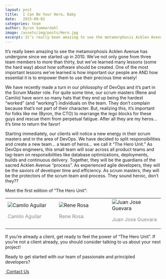```yaml
---
layout: post
title:  I Can Be Your Hero, Baby
date:   2015-09-02
categories: team
author: Byron Sommardahl
image: /assets/img/posts/Hero.jpg
excerpt: It’s really been amazing to see the metamorphosis Acklen Avenue has undergone since we started up in 2010. We’ve not only gone from three team members to more than thirty, but we’ve learned many lessons (some the hard way) about how software should be created...
---
```

It’s really been amazing to see the metamorphosis Acklen Avenue has undergone since we started up in 2010. We’ve not only gone from three team members to more than thirty, but we’ve learned many lessons (some the hard way) about how software should be created. One of the most important lessons we’ve learned is how important our people are AND how essential it is to empower them to use their precious time wisely! 

We have recently made a turn in our philosophy of DevOps and it’s part in the Scrum Master role. For quite some time, our scrum masters (Rene and Camilo) have worn so many hats that they end up being the hardest “worked” (and “working”) individuals on the team. They don’t complain because that’s not part of their character. But, realizing this, it’s important for folks like me (Byron, the CTO) to rearrange the lego blocks for these guys and rescue them from perpetual fatigue. After all they are my heros… it’s time to return the favor!

Starting immediately, our clients will notice a new energy in their scrum masters and in the area of DevOps. We have decided to split responsibilities and create a new team… a team of heros… we call it “The Hero Unit.” As DevOps engineers, this small team will soar across all product teams and tag-team on responsibilities like database optimizations, deployments, builds and continuous delivery. Together, they will be the guardians of the sacred Acklen Avenue “process”. As experienced agile developers, they will be the saviors of developer time and efficiency. As scrum masters, they will be the protectors of the scrum team and process. They sound heroic, don’t they??

Meet the first edition of “The Hero Unit”:

<table style="width: 100%"><tr>

<td style="width: 33%"><img alt="Camilo Aguilar" class="img-responsive" src="http://www.gravatar.com/avatar/fe02f5e1189877812267fd2f51864c76?s=250"><p style="color: #888888;">Camilo Aguilar</p></td>

<td style="width: 34%"><img alt="Rene Rosa" class="img-responsive" src="http://www.gravatar.com/avatar/cbc8f94987191792a1f9b6f6cf218421?s=250"/><p style="color: #888888;">Rene Rosa</p></td>

<td style="width: 33%">
	<img alt="Juan Jose Guevara" class="img-responsive" src="http://www.gravatar.com/avatar/6e99e51d60bf212ecbfb79d767bd3809?s=250" /><p style="color: #888888;">Juan Jose Guevara</p>
</td>

</tr></table>

If you’re already a client, get ready to feel the power of “The Hero Unit”. If you’re not a client already, you should consider talking to us about your next project!

<div class="row tag-box tag-box-v5">
    <div class="col-md-8">
        <span>
        	Ready to get started with our team of passionate and principled developers?
    	</span>
    </div>
    <div class="col-md-4">
        <p><a class="btn-u btn-u-lg btn-u-red" href="#contact-us"><i class="fa fa-life-ring"></i>&nbsp;Contact Us</a></p>
    </div>
</div>